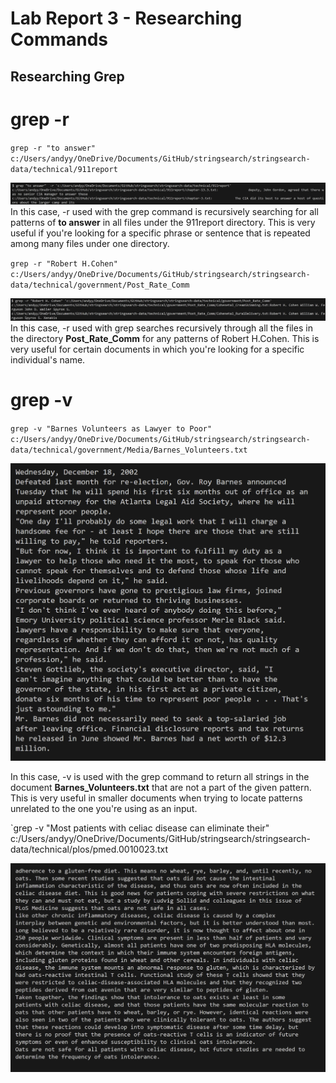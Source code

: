 # Lab Report 3 - Researching Commands

## Researching Grep

# grep -r

`grep -r "to answer" c:/Users/andyy/OneDrive/Documents/GitHub/stringsearch/stringsearch-data/technical/911report
`

![Image](grepr.png)
In this case, -r used with the grep command is recursively searching for all patterns of **to answer** in all files under the 911report directory. This is very useful if you're looking for a specific phrase or sentence that is repeated among many files under one directory.

`grep -r "Robert H.Cohen" c:/Users/andyy/OneDrive/Documents/GitHub/stringsearch/stringsearch-data/technical/government/Post_Rate_Comm
`

![Image](grepr2.png)
In this case, -r used with grep searches recursively through all the files in the directory **Post_Rate_Comm** for any patterns of Robert H.Cohen. This is very useful for certain documents in which you're looking for a specific individual's name.



# grep -v

`grep -v "Barnes Volunteers as Lawyer to Poor" c:/Users/andyy/OneDrive/Documents/GitHub/stringsearch/stringsearch-data/technical/government/Media/Barnes_Volunteers.txt
`

![Image](grepvnew.png)

In this case, -v is used with the grep command to return all strings in the document **Barnes_Volunteers.txt** that are not a part of the given pattern. This is very useful in smaller documents when trying to locate patterns unrelated to the one you're using as an input.

`grep -v "Most patients with celiac disease can eliminate their" c:/Users/andyy/OneDrive/Documents/GitHub/stringsearch/stringsearch-data/technical/plos/pmed.0010023.txt


![Image](grepv2.png)


